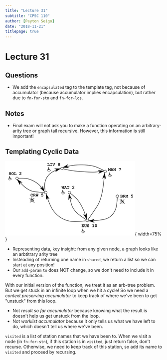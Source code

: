 ```yaml
---
title: "Lecture 31"
subtitle: "CPSC 110"
author: [Peyton Seigo]
date: "2018-11-21"
titlepage: true
---
```


# Lecture 31

## Questions

- We add the `encapsulated` tag to the template tag, not because of accumulator (because accumulator implies encapsulation), but rather due to `fn-for-stn` and `fn-for-los`.

## Notes

- Final exam will not ask you to make a function operating on an arbitrary-arity tree or graph tail recursive. However, this information is still important!

## Templating Cyclic Data

![Graph for the example from lecture 31.](resources/img/lec31-graph.png){ width=75% }

- Representing data, key insight: from any given node, a graph looks like an arbtitrary arity tree
- Insteading of returning one name in `shared`, we return a list so we can start at any position!
- Our `add-param` `to` does NOT change, so we don't need to include it in every function.

With our initial version of the function, we treat it as an arb-tree problem. But we get stuck in an infinite loop when we hit a cycle! So we need a *context preserving accumulator* to keep track of where we've been to get "unstuck" from this loop.

- Not *result so far accumulator* because knowing what the result is doesn't help us get unstuck from the loop.
- Not *worklist accumulator* because it only tells us what we have left to do, which doesn't tell us where we've been.

`visited` is a list of station names that we have been to. When we visit a node (in `fn-for-stn`), if this station is in `visited`, just return false, don't recurse. Otherwise, we need to keep track of this station, so add its name to `visited` and proceed by recursing.
